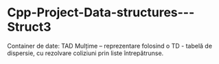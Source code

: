 # Cpp-Project-Data-structures---Struct3
Container de date: TAD Mulțime – reprezentare folosind o TD - tabelă de dispersie,  cu rezolvare coliziuni prin liste întrepătrunse.

